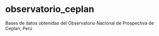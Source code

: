 # observatorio_ceplan
 Bases de datos obtenidas del Observatorio Nacional de Prospectiva de Ceplan, Perú

